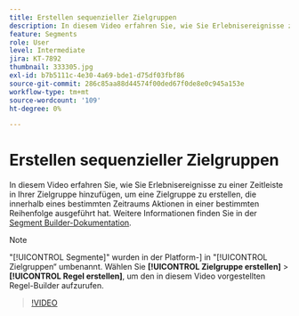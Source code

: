```yaml
---
title: Erstellen sequenzieller Zielgruppen
description: In diesem Video erfahren Sie, wie Sie Erlebnisereignisse zu einer Zeitleiste in Ihrer Zielgruppe hinzufügen, um eine Zielgruppe zu erstellen, die innerhalb eines bestimmten Zeitraums Aktionen in einer bestimmten Reihenfolge ausgeführt hat.
feature: Segments
role: User
level: Intermediate
jira: KT-7892
thumbnail: 333305.jpg
exl-id: b7b5111c-4e30-4a69-bde1-d75df03fbf86
source-git-commit: 286c85aa88d44574f00ded67f0de8e0c945a153e
workflow-type: tm+mt
source-wordcount: '109'
ht-degree: 0%

---
```


# Erstellen sequenzieller Zielgruppen

In diesem Video erfahren Sie, wie Sie Erlebnisereignisse zu einer Zeitleiste in Ihrer Zielgruppe hinzufügen, um eine Zielgruppe zu erstellen, die innerhalb eines bestimmten Zeitraums Aktionen in einer bestimmten Reihenfolge ausgeführt hat. Weitere Informationen finden Sie in der [Segment Builder-Dokumentation](https://experienceleague.adobe.com/docs/experience-platform/segmentation/ui/segment-builder.html?lang=de).

>[!NOTE]
>
> &quot;[!UICONTROL Segmente]&quot; wurden in der Platform-] in &quot;[!UICONTROL Zielgruppen“ umbenannt. Wählen Sie **[!UICONTROL Zielgruppe erstellen]** > **[!UICONTROL Regel erstellen]**, um den in diesem Video vorgestellten Regel-Builder aufzurufen.

>[!VIDEO](https://video.tv.adobe.com/v/333305/?learn=on&enablevpops)

